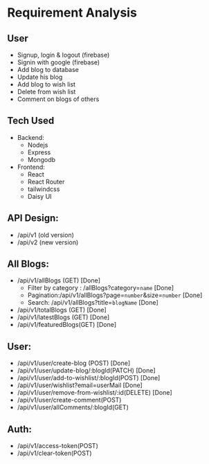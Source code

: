 # Requirement Analysis

## User

- Signup, login & logout (firebase)
- Signin with google (firebase)
- Add blog to database
- Update his blog
- Add blog to wish list
- Delete from wish list
- Comment on blogs of others

## Tech Used

- Backend:
    - Nodejs
    - Express
    - Mongodb
- Frontend:
    - React
    - React Router
    - tailwindcss
    - Daisy UI
    

## API Design:

- /api/v1 (old version)
- /api/v2 (new version)

## All Blogs:

- /api/v1/allBlogs (GET) [Done]
    - Filter by category : /allBlogs?category=`name` [Done]
    - Pagination:/api/v1/allBlogs?page=`number`&size=`number` [Done]
    - Search: /api/v1/allBlogs?title=`blogName` [Done]
- /api/v1/totalBlogs (GET) [Done]
- /api/v1/latestBlogs (GET) [Done]
- /api/v1/featuredBlogs(GET) [Done]

## User:

- /api/v1/user/create-blog (POST) [Done]
- /api/v1/user/update-blog/:blogId(PATCH) [Done]
- /api/v1/user/add-to-wishlist/:blogId(POST) [Done]
- /api/v1/user/wishlist?email=userMail [Done]
- /api/v1/user/remove-from-wishlist/:id(DELETE) [Done]
- /api/v1/user/create-comment(POST)
- /api/v1/user/allComments/:blogId(GET)

## Auth:

- /api/v1/access-token(POST)
- /api/v1/clear-token(POST)